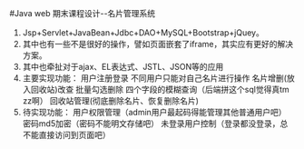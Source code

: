 #Java web 期末课程设计--名片管理系统
  1. Jsp+Servlet+JavaBean+Jdbc+DAO+MySQL+Bootstrap+jQuey。
  2. 其中也有一些不是很好的操作，譬如页面嵌套了iframe，其实应有更好的解决方案。
  3. 其中也牵扯对于ajax、EL表达式、JSTL、JSON等的应用
  4. 主要实现功能：
        用户注册登录
        不同用户只能对自己名片进行操作
        名片增删(放入回收站)改查
        批量勾选删除
        四个字段的模糊查询（后端拼这个sql觉得真tm zz啊）
        回收站管理(彻底删除名片、恢复删除名片)
  5. 待实现功能：
        用户权限管理（admin用户最起码得能管理其他普通用户吧）
        密码md5加密（密码不能明文存储吧）
        未登录用户控制（登录都没登录，总不能直接访问到页面吧）
